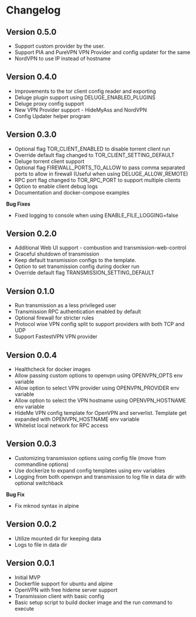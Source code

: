 # Changelog

## Version 0.5.0

* Support custom provider by the user.
* Support PIA and PureVPN VPN Provider and config updater for the same
* NordVPN to use IP instead of hostname

## Version 0.4.0

* Improvements to the tor client config reader and exporting
* Deluge plugin support using DELUGE_ENABLED_PLUGINS
* Deluge proxy config support
* New VPN Provider support - HideMyAss and NordVPN
* Config Updater helper program

## Version 0.3.0

* Optional flag TOR_CLIENT_ENABLED to disable torrent client run
* Override default flag changed to TOR_CLIENT_SETTING_DEFAULT
* Deluge torrent client support
* Optional flag FIREWALL_PORTS_TO_ALLOW to pass comma separated ports to allow in firewall (Useful when using DELUGE_ALLOW_REMOTE)
* RPC port flag changed to TOR_RPC_PORT to support multiple clients
* Option to enable client debug logs
* Documentation and docker-compose examples

**Bug Fixes**

* Fixed logging to console when using ENABLE_FILE_LOGGING=false

## Version 0.2.0

* Additional Web UI support - combustion and transmission-web-control
* Graceful shutdown of transmission
* Keep default transmission configs to the template.
* Option to set transmission config during docker run
* Override default flag TRANSMISSION_SETTING_DEFAULT

## Version 0.1.0

* Run transmission as a less privileged user
* Transmission RPC authentication enabled by default
* Optional firewall for stricter rules
* Protocol wise VPN config split to support providers with both TCP and UDP
* Support FastestVPN VPN provider

## Version 0.0.4

* Healthcheck for docker images
* Allow passing custom options to openvpn using OPENVPN_OPTS env variable
* Allow option to select VPN provider using OPENVPN_PROVIDER env variable
* Allow option to select the VPN hostname using OPENVPN_HOSTNAME env variable
* HideMe VPN config template for OpenVPN and serverlist. Template get expanded with OPENVPN_HOSTNAME env variable
* Whitelist local network for RPC access

## Version 0.0.3

* Customizing transmission options using config file (move from commandline options)
* Use dockerize to expand config templates using env variables
* Logging from both openvpn and transmission to log file in data dir with optional switchback

**Bug Fix**

* Fix mknod syntax in alpine


## Version 0.0.2

* Utilize mounted dir for keeping data
* Logs to file in data dir

## Version 0.0.1

* Initial MVP
* Dockerfile support for ubuntu and alpine
* OpenVPN with free hideme server support
* Transmission client with basic config
* Basic setup script to build docker image and the run command to execute
